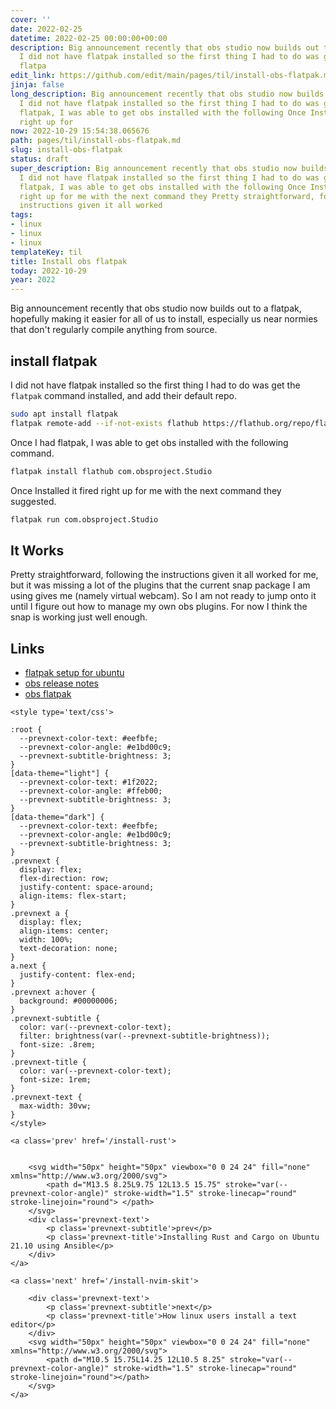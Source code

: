 ```yaml
---
cover: ''
date: 2022-02-25
datetime: 2022-02-25 00:00:00+00:00
description: Big announcement recently that obs studio now builds out to a flatpak,
  I did not have flatpak installed so the first thing I had to do was get Once I had
  flatpa
edit_link: https://github.com/edit/main/pages/til/install-obs-flatpak.md
jinja: false
long_description: Big announcement recently that obs studio now builds out to a flatpak,
  I did not have flatpak installed so the first thing I had to do was get Once I had
  flatpak, I was able to get obs installed with the following Once Installed it fired
  right up for
now: 2022-10-29 15:54:38.065676
path: pages/til/install-obs-flatpak.md
slug: install-obs-flatpak
status: draft
super_description: Big announcement recently that obs studio now builds out to a flatpak,
  I did not have flatpak installed so the first thing I had to do was get Once I had
  flatpak, I was able to get obs installed with the following Once Installed it fired
  right up for me with the next command they Pretty straightforward, following the
  instructions given it all worked
tags:
- linux
- linux
- linux
templateKey: til
title: Install obs flatpak
today: 2022-10-29
year: 2022
---
```


Big announcement recently that obs studio now builds out to a flatpak,
hopefully making it easier for all of us to install, especially us near
normies that don't regularly compile anything from source.

## install flatpak

I did not have flatpak installed so the first thing I had to do was get
the `flatpak` command installed, and add their default repo.

``` bash
sudo apt install flatpak
flatpak remote-add --if-not-exists flathub https://flathub.org/repo/flathub.flatpakrepo
```

Once I had flatpak, I was able to get obs installed with the following
command.

``` bash
flatpak install flathub com.obsproject.Studio
```

Once Installed it fired right up for me with the next command they
suggested.

``` bash
flatpak run com.obsproject.Studio
```

## It Works

Pretty straightforward, following the instructions given it all worked
for me, but it was missing a lot of the plugins that the current snap
package I am using gives me (namely virtual webcam).  So I am not ready
to jump onto it until I figure out how to manage my own obs plugins.
For now I think the snap is working just well enough.

## Links

* [flatpak setup for ubuntu](https://flatpak.org/setup/Ubuntu)
* [obs release notes](https://github.com/obsproject/obs-studio/releases/tag/27.2.0)
* [obs flatpak](https://flathub.org/apps/details/com.obsproject.Studio)
<div class='prevnext'>

    <style type='text/css'>

    :root {
      --prevnext-color-text: #eefbfe;
      --prevnext-color-angle: #e1bd00c9;
      --prevnext-subtitle-brightness: 3;
    }
    [data-theme="light"] {
      --prevnext-color-text: #1f2022;
      --prevnext-color-angle: #ffeb00;
      --prevnext-subtitle-brightness: 3;
    }
    [data-theme="dark"] {
      --prevnext-color-text: #eefbfe;
      --prevnext-color-angle: #e1bd00c9;
      --prevnext-subtitle-brightness: 3;
    }
    .prevnext {
      display: flex;
      flex-direction: row;
      justify-content: space-around;
      align-items: flex-start;
    }
    .prevnext a {
      display: flex;
      align-items: center;
      width: 100%;
      text-decoration: none;
    }
    a.next {
      justify-content: flex-end;
    }
    .prevnext a:hover {
      background: #00000006;
    }
    .prevnext-subtitle {
      color: var(--prevnext-color-text);
      filter: brightness(var(--prevnext-subtitle-brightness));
      font-size: .8rem;
    }
    .prevnext-title {
      color: var(--prevnext-color-text);
      font-size: 1rem;
    }
    .prevnext-text {
      max-width: 30vw;
    }
    </style>
    
    <a class='prev' href='/install-rust'>
    

        <svg width="50px" height="50px" viewbox="0 0 24 24" fill="none" xmlns="http://www.w3.org/2000/svg">
            <path d="M13.5 8.25L9.75 12L13.5 15.75" stroke="var(--prevnext-color-angle)" stroke-width="1.5" stroke-linecap="round" stroke-linejoin="round"> </path>
        </svg>
        <div class='prevnext-text'>
            <p class='prevnext-subtitle'>prev</p>
            <p class='prevnext-title'>Installing Rust and Cargo on Ubuntu 21.10 using Ansible</p>
        </div>
    </a>
    
    <a class='next' href='/install-nvim-skit'>
    
        <div class='prevnext-text'>
            <p class='prevnext-subtitle'>next</p>
            <p class='prevnext-title'>How linux users install a text editor</p>
        </div>
        <svg width="50px" height="50px" viewbox="0 0 24 24" fill="none" xmlns="http://www.w3.org/2000/svg">
            <path d="M10.5 15.75L14.25 12L10.5 8.25" stroke="var(--prevnext-color-angle)" stroke-width="1.5" stroke-linecap="round" stroke-linejoin="round"></path>
        </svg>
    </a>
  </div>